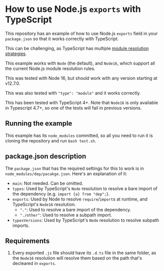 # How to use Node.js `exports` with TypeScript

This repository has an example of how to use Node.js `exports` field in your `package.json` so that it works correctly with TypeScript.

This can be challenging, as TypeScript has multiple [module resolution strategies](https://www.typescriptlang.org/docs/handbook/module-resolution.html#module-resolution-strategies). 

This example works with `Node` (the default), and `Node16`, which support all the current Node.js module resolution rules.

This was tested with Node 16, but should work with any version starting at v12.7.0.

This was also tested with `"type": "module"` and it works correctly.

This has been tested with TypeScript 4+. Note that `Node16` is only available in Typescript 4.7+, so one of the tests will fail in previous versions.

## Running the example

This example has its `node_modules` committed, so all you need to run it is cloning the repository and run `bash test.sh`.

## package.json description

The `package.json` that has the required settings for this to work is in `node_modules/dep/pacakge.json`. Here's an explanation of it:

* `main`: Not needed. Can be omitted.
* `types`: Used by TypeScript's `Node` resolution to resolve a bare import of the dependency (e.g. `import {a} from "dep";`).
* `exports`: Used by Node to resolve `require`/`import`s at runtime, and TypeScript's `Node16` resolution.
  * `"."`: Used to resolve a bare import of the dependency.
  * `"./other"`: Used to resolve a subpath import.
* `typesVersions`: Used by TypeScript's `Node` resolution to resolve subpath imports.

## Requirements

1. Every exported `.js` file should have its `.d.ts` file in the same folder, as the `Node16` resolution will resolve them based on the path that's decleared in `exports`.
